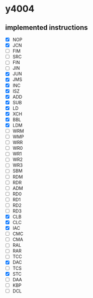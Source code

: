 # y4004

## implemented instructions
- [X] NOP
- [X] JCN
- [ ] FIM
- [ ] SRC
- [ ] FIN
- [ ] JIN
- [X] JUN
- [X] JMS
- [X] INC
- [X] ISZ
- [X] ADD
- [X] SUB
- [X] LD
- [X] XCH
- [X] BBL
- [X] LDM
- [ ] WRM
- [ ] WMP
- [ ] WRR
- [ ] WR0
- [ ] WR1
- [ ] WR2
- [ ] WR3
- [ ] SBM
- [ ] RDM
- [ ] RDR
- [ ] ADM
- [ ] RD0
- [ ] RD1
- [ ] RD2
- [ ] RD3
- [X] CLB
- [X] CLC
- [X] IAC
- [ ] CMC
- [ ] CMA
- [ ] RAL
- [ ] RAR
- [ ] TCC
- [X] DAC
- [ ] TCS
- [X] STC
- [ ] DAA
- [ ] KBP
- [ ] DCL
